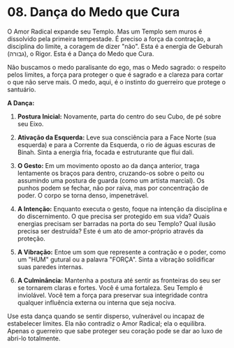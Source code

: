 # 08. Dança do Medo que Cura

O Amor Radical expande seu Templo. Mas um Templo sem muros é dissolvido pela primeira tempestade. É preciso a força da contração, a disciplina do limite, a coragem de dizer "não". Esta é a energia de Geburah (גבורה), o Rigor. Esta é a Dança do Medo que Cura.

Não buscamos o medo paralisante do ego, mas o Medo sagrado: o respeito pelos limites, a força para proteger o que é sagrado e a clareza para cortar o que não serve mais. O medo, aqui, é o instinto do guerreiro que protege o santuário.

**A Dança:**

1.  **Postura Inicial:** Novamente, parta do centro do seu Cubo, de pé sobre seu Eixo.

2.  **Ativação da Esquerda:** Leve sua consciência para a Face Norte (sua esquerda) e para a Corrente da Esquerda, o rio de águas escuras de Binah. Sinta a energia fria, focada e estruturante que flui dali.

3.  **O Gesto:** Em um movimento oposto ao da dança anterior, traga lentamente os braços para dentro, cruzando-os sobre o peito ou assumindo uma postura de guarda (como um artista marcial). Os punhos podem se fechar, não por raiva, mas por concentração de poder. O corpo se torna denso, impenetrável.

4.  **A Intenção:** Enquanto executa o gesto, foque na intenção da disciplina e do discernimento. O que precisa ser protegido em sua vida? Quais energias precisam ser barradas na porta do seu Templo? Qual ilusão precisa ser destruída? Este é um ato de amor-próprio através da proteção.

5.  **A Vibração:** Entoe um som que represente a contração e o poder, como um "HUM" gutural ou a palavra "FORÇA". Sinta a vibração solidificar suas paredes internas.

6.  **A Culminância:** Mantenha a postura até sentir as fronteiras do seu ser se tornarem claras e fortes. Você é uma fortaleza. Seu Templo é inviolável. Você tem a força para preservar sua integridade contra qualquer influência externa ou interna que seja nociva.

Use esta dança quando se sentir disperso, vulnerável ou incapaz de estabelecer limites. Ela não contradiz o Amor Radical; ela o equilibra. Apenas o guerreiro que sabe proteger seu coração pode se dar ao luxo de abri-lo totalmente.
